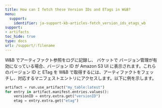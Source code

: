 ```yaml
---
title: How can I fetch these Version IDs and ETags in W&B?
menu:
  support:
    identifier: ja-support-kb-articles-fetch_version_ids_etags_wb
support:
- artifacts
toc_hide: true
type: docs
url: /support/:filename
---
```


W&B でアーティファクト参照をログに記録し、 バケットで バージョン管理が有効になっている場合、バージョン ID が Amazon S3 UI に表示されます。これらのバージョン ID と ETag を W&B で取得するには、アーティファクトをフェッチし、対応するマニフェストエントリにアクセスします。以下に例を示します。

```python
artifact = run.use_artifact("my_table:latest")
for entry in artifact.manifest.entries.values():
    versionID = entry.extra.get("versionID")
    etag = entry.extra.get("etag")
```
